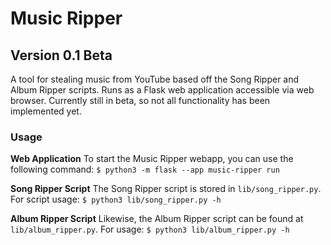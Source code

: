 # Music Ripper
## Version 0.1 Beta
A tool for stealing music from YouTube based off the Song Ripper and Album Ripper scripts. Runs as a Flask web application accessible 
via web browser. Currently still in beta, so not all functionality has been implemented yet. 

### Usage
**Web Application**
To start the Music Ripper webapp, you can use the following command:
`$ python3 -m flask --app music-ripper run`

**Song Ripper Script**
The Song Ripper script is stored in `lib/song_ripper.py`. For script usage:
`$ python3 lib/song_ripper.py -h`

**Album Ripper Script**
Likewise, the Album Ripper script can be found at `lib/album_ripper.py`. For usage:
`$ python3 lib/album_ripper.py -h`


